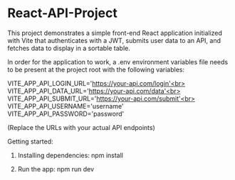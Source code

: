 # React-API-Project

This project demonstrates a simple front-end React application initialized with Vite that authenticates with a JWT, submits user data to an API, and fetches data to display in a sortable table.

In order for the application to work, a .env environment variables file needs to be present at the project root with the following variables:

VITE_APP_API_LOGIN_URL='https://your-api.com/login'<br>
VITE_APP_API_DATA_URL='https://your-api.com/data'<br>
VITE_APP_API_SUBMIT_URL='https://your-api.com/submit'<br>
VITE_APP_API_USERNAME='username'<br>
VITE_APP_API_PASSWORD='password'

(Replace the URLs with your actual API endpoints)

Getting started:

1. Installing dependencies:
npm install

2. Run the app:
npm run dev
